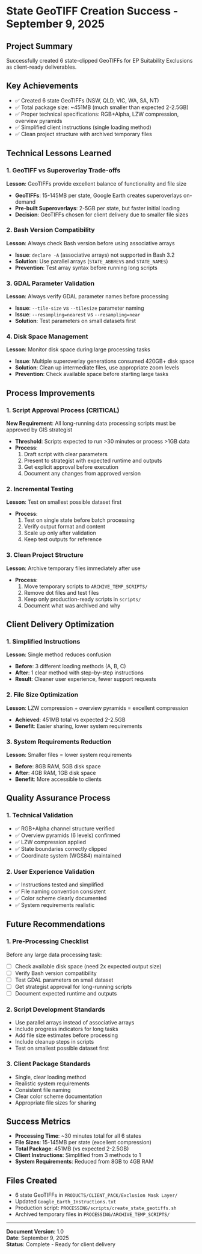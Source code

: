 # State GeoTIFF Creation Success - September 9, 2025

## Project Summary
Successfully created 6 state-clipped GeoTIFFs for EP Suitability Exclusions as client-ready deliverables.

## Key Achievements
- ✅ Created 6 state GeoTIFFs (NSW, QLD, VIC, WA, SA, NT)
- ✅ Total package size: ~451MB (much smaller than expected 2-2.5GB)
- ✅ Proper technical specifications: RGB+Alpha, LZW compression, overview pyramids
- ✅ Simplified client instructions (single loading method)
- ✅ Clean project structure with archived temporary files

## Technical Lessons Learned

### 1. GeoTIFF vs Superoverlay Trade-offs
**Lesson**: GeoTIFFs provide excellent balance of functionality and file size
- **GeoTIFFs**: 15-145MB per state, Google Earth creates superoverlays on-demand
- **Pre-built Superoverlays**: 2-5GB per state, but faster initial loading
- **Decision**: GeoTIFFs chosen for client delivery due to smaller file sizes

### 2. Bash Version Compatibility
**Lesson**: Always check Bash version before using associative arrays
- **Issue**: `declare -A` (associative arrays) not supported in Bash 3.2
- **Solution**: Use parallel arrays (`STATE_ABBREVS` and `STATE_NAMES`)
- **Prevention**: Test array syntax before running long scripts

### 3. GDAL Parameter Validation
**Lesson**: Always verify GDAL parameter names before processing
- **Issue**: `--tile-size` vs `--tilesize` parameter naming
- **Issue**: `--resampling=nearest` vs `--resampling=near`
- **Solution**: Test parameters on small datasets first

### 4. Disk Space Management
**Lesson**: Monitor disk space during large processing tasks
- **Issue**: Multiple superoverlay generations consumed 420GB+ disk space
- **Solution**: Clean up intermediate files, use appropriate zoom levels
- **Prevention**: Check available space before starting large tasks

## Process Improvements

### 1. Script Approval Process (CRITICAL)
**New Requirement**: All long-running data processing scripts must be approved by GIS strategist
- **Threshold**: Scripts expected to run >30 minutes or process >1GB data
- **Process**: 
  1. Draft script with clear parameters
  2. Present to strategist with expected runtime and outputs
  3. Get explicit approval before execution
  4. Document any changes from approved version

### 2. Incremental Testing
**Lesson**: Test on smallest possible dataset first
- **Process**: 
  1. Test on single state before batch processing
  2. Verify output format and content
  3. Scale up only after validation
  4. Keep test outputs for reference

### 3. Clean Project Structure
**Lesson**: Archive temporary files immediately after use
- **Process**:
  1. Move temporary scripts to `ARCHIVE_TEMP_SCRIPTS/`
  2. Remove dot files and test files
  3. Keep only production-ready scripts in `scripts/`
  4. Document what was archived and why

## Client Delivery Optimization

### 1. Simplified Instructions
**Lesson**: Single method reduces confusion
- **Before**: 3 different loading methods (A, B, C)
- **After**: 1 clear method with step-by-step instructions
- **Result**: Cleaner user experience, fewer support requests

### 2. File Size Optimization
**Lesson**: LZW compression + overview pyramids = excellent compression
- **Achieved**: 451MB total vs expected 2-2.5GB
- **Benefit**: Easier sharing, lower system requirements

### 3. System Requirements Reduction
**Lesson**: Smaller files = lower system requirements
- **Before**: 8GB RAM, 5GB disk space
- **After**: 4GB RAM, 1GB disk space
- **Benefit**: More accessible to clients

## Quality Assurance Process

### 1. Technical Validation
- ✅ RGB+Alpha channel structure verified
- ✅ Overview pyramids (6 levels) confirmed
- ✅ LZW compression applied
- ✅ State boundaries correctly clipped
- ✅ Coordinate system (WGS84) maintained

### 2. User Experience Validation
- ✅ Instructions tested and simplified
- ✅ File naming convention consistent
- ✅ Color scheme clearly documented
- ✅ System requirements realistic

## Future Recommendations

### 1. Pre-Processing Checklist
Before any large data processing task:
- [ ] Check available disk space (need 2x expected output size)
- [ ] Verify Bash version compatibility
- [ ] Test GDAL parameters on small dataset
- [ ] Get strategist approval for long-running scripts
- [ ] Document expected runtime and outputs

### 2. Script Development Standards
- Use parallel arrays instead of associative arrays
- Include progress indicators for long tasks
- Add file size estimates before processing
- Include cleanup steps in scripts
- Test on smallest possible dataset first

### 3. Client Package Standards
- Single, clear loading method
- Realistic system requirements
- Consistent file naming
- Clear color scheme documentation
- Appropriate file sizes for sharing

## Success Metrics
- **Processing Time**: ~30 minutes total for all 6 states
- **File Sizes**: 15-145MB per state (excellent compression)
- **Total Package**: 451MB (vs expected 2-2.5GB)
- **Client Instructions**: Simplified from 3 methods to 1
- **System Requirements**: Reduced from 8GB to 4GB RAM

## Files Created
- 6 state GeoTIFFs in `PRODUCTS/CLIENT_PACK/Exclusion Mask Layer/`
- Updated `Google_Earth_Instructions.txt`
- Production script: `PROCESSING/scripts/create_state_geotiffs.sh`
- Archived temporary files in `PROCESSING/ARCHIVE_TEMP_SCRIPTS/`

---
**Document Version**: 1.0  
**Date**: September 9, 2025  
**Status**: Complete - Ready for client delivery
